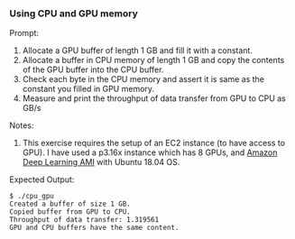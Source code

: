 ### Using CPU and GPU memory

Prompt:
1. Allocate a GPU buffer of length 1 GB and fill it with a constant.
2. Allocate a buffer in CPU memory of length 1 GB and copy the contents of the GPU buffer into the CPU buffer.
3. Check each byte in the CPU memory and assert it is same as the constant you filled in GPU memory.
4. Measure and print the throughput of data transfer from GPU to CPU as GB/s


Notes:
1. This exercise requires the setup of an EC2 instance (to have access to GPU). 
 I have used a p3.16x instance which has 8 GPUs, and [Amazon Deep Learning AMI](https://aws.amazon.com/machine-learning/amis/) with Ubuntu 18.04 OS.

Expected Output:
```
$ ./cpu_gpu
Created a buffer of size 1 GB.
Copied buffer from GPU to CPU.
Throughput of data transfer: 1.319561
GPU and CPU buffers have the same content.
```

